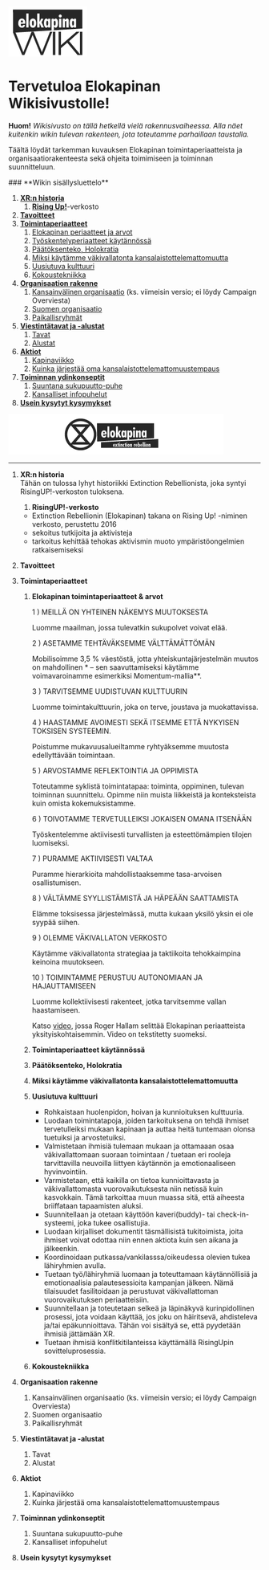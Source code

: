 ![kapinawiki logo](https://raw.githubusercontent.com/elokapina/kapinawiki/master/imgs/elokapina_wiki_logo.png)

# **Tervetuloa Elokapinan Wikisivustolle!**
**Huom!** *Wikisivusto on tällä hetkellä vielä rakennusvaiheessa. Alla näet kuitenkin wikin tulevan rakenteen, jota toteutamme parhaillaan taustalla.*

Täältä löydät tarkemman kuvauksen Elokapinan toimintaperiaatteista ja organisaatiorakenteesta sekä ohjeita toimimiseen ja toiminnan suunnitteluun. 

<div id="sluettelo"></div>
### **Wikin sisällysluettelo**

1. **[XR:n historia](#1)**
    1.	**[Rising Up!](#1.1)**-verkosto
2. **[Tavoitteet](#2)**
3. **[Toimintaperiaatteet](#3)**
    1.	[Elokapinan periaatteet ja arvot](#3.1)
    2.  [Työskentelyperiaatteet käytännössä](#3.2.)
    3.	[Päätöksenteko, Holokratia](#3.3)
    4.	[Miksi käytämme väkivallatonta kansalaistottelemattomuutta](#3.4)
    5.	[Uusiutuva kulttuuri](#3.5)
    6.	[Kokoustekniikka](#3.6)
4. **[Organisaation rakenne](#4)**
    1.	[Kansainvälinen organisaatio](#4.1) (ks. viimeisin versio; ei löydy Campaign Overviesta)
    2.	[Suomen organisaatio](#4.2)
    3.	[Paikallisryhmät](#4.3)
5. **[Viestintätavat ja -alustat](#5)**
    1.  [Tavat](#5.1)
    2.  [Alustat](#5.2)
6. **[Aktiot](#6)**
    1.	[Kapinaviikko](#6.1)
    2.	[Kuinka järjestää oma kansalaistottelemattomuustempaus](#6.2)
7. **[Toiminnan ydinkonseptit](#7)**
    1.  [Suuntana sukupuutto-puhe](#7.1)
    2.  [Kansalliset infopuhelut](#7.2)
8. **[Usein kysytyt kysymykset](#8)**

<a href="https://www.extinctionrebellion.fi">![elokapina logo](https://raw.githubusercontent.com/elokapina/kapinawiki/master/imgs/logo.png)</a>


---

1. **XR:n historia**  
Tähän on tulossa lyhyt historiikki Extinction Rebellionista, joka syntyi RisingUP!-verkoston tuloksena.
    1. **RisingUP!-verkosto** 
    - Extinction Rebellionin (Elokapinan) takana on Rising Up! -niminen verkosto, perustettu 2016
    - sekoitus tutkijoita ja aktivisteja
    - tarkoitus kehittää tehokas aktivismin muoto ympäristöongelmien ratkaisemiseksi

2. **Tavoitteet** 
3. **Toimintaperiaatteet**
    1.	**Elokapinan toimintaperiaatteet & arvot**
    
        1 ) MEILLÄ ON YHTEINEN NÄKEMYS MUUTOKSESTA
        
        Luomme maailman, jossa tulevatkin sukupolvet voivat elää. 
        
        2 ) ASETAMME TEHTÄVÄKSEMME VÄLTTÄMÄTTÖMÄN
        
        Mobilisoimme 3,5 % väestöstä, jotta yhteiskuntajärjestelmän muutos on mahdollinen * – sen saavuttamiseksi käytämme  voimavaroinamme esimerkiksi Momentum-mallia**. 
        
        3 ) TARVITSEMME UUDISTUVAN KULTTUURIN
        
        Luomme toimintakulttuurin, joka on terve, joustava ja muokattavissa. 
        
        4 ) HAASTAMME AVOIMESTI SEKÄ ITSEMME ETTÄ NYKYISEN TOKSISEN SYSTEEMIN. 
        
        Poistumme mukavuusalueiltamme ryhtyäksemme muutosta edellyttävään toimintaan. 
        
        5 ) ARVOSTAMME REFLEKTOINTIA JA OPPIMISTA
        
        Toteutamme syklistä toimintatapaa: toiminta, oppiminen, tulevan toiminnan suunnittelu. Opimme niin muista liikkeistä ja     konteksteista kuin omista kokemuksistamme. 
        
        6 ) TOIVOTAMME TERVETULLEIKSI JOKAISEN OMANA ITSENÄÄN
        
        Työskentelemme aktiivisesti turvallisten ja esteettömämpien tilojen luomiseksi. 
        
        7 ) PURAMME AKTIIVISESTI VALTAA 
        
        Puramme hierarkioita mahdollistaaksemme tasa-arvoisen osallistumisen.
        
        8 ) VÄLTÄMME SYYLLISTÄMISTÄ JA HÄPEÄÄN SAATTAMISTA
        
        Elämme toksisessa järjestelmässä, mutta kukaan yksilö yksin ei ole syypää siihen. 
        
        9 ) OLEMME VÄKIVALLATON VERKOSTO
        
        Käytämme väkivallatonta strategiaa ja taktiikoita tehokkaimpina keinoina muutokseen. 
        
        10 ) TOIMINTAMME PERUSTUU AUTONOMIAAN JA HAJAUTTAMISEEN
        
        Luomme kollektiivisesti rakenteet, jotka tarvitsemme vallan haastamiseen.
        
        Katso [video](https://www.youtube.com/watch?v=iKGQ6WeNbug&index=12&list=PL_JTu8vvTJww46JSUXe4cX_wo-38qgzR4), jossa Roger Hallam selittää Elokapinan periaatteista yksityiskohtaisemmin. Video on tekstitetty suomeksi. 
        
    2.	**Toimintaperiaatteet käytännössä**
    3.   **Päätöksenteko, Holokratia**
    4.	**Miksi käytämme väkivallatonta kansalaistottelemattomuutta**
    5.  **Uusiutuva kulttuuri**
        * Rohkaistaan huolenpidon, hoivan ja kunnioituksen kulttuuria.
        * Luodaan toimintatapoja, joiden tarkoituksena on tehdä ihmiset tervetulleiksi mukaan kapinaan ja auttaa heitä tuntemaan olonsa tuetuiksi ja arvostetuiksi.
        * Valmistetaan ihmisiä tulemaan mukaan ja ottamaaan osaa väkivallattomaan suoraan toimintaan / tuetaan eri rooleja tarvittavilla neuvoilla liittyen käytännön ja emotionaaliseen hyvinvointiin.
        * Varmistetaan, että kaikilla on tietoa kunnioittavasta ja väkivallattomasta vuorovaikutuksesta niin netissä kuin kasvokkain. Tämä tarkoittaa muun muassa sitä, että aiheesta briiffataan tapaamisten aluksi.
        * Suunnitellaan ja otetaan käyttöön kaveri(buddy)- tai check-in-systeemi, joka tukee osallistujia.
        * Luodaan kirjalliset dokumentit täsmällisistä tukitoimista, joita ihmiset voivat odottaa niin ennen aktiota kuin sen aikana ja jälkeenkin.
        * Koordinoidaan putkassa/vankilasssa/oikeudessa olevien tukea lähiryhmien avulla.
        * Tuetaan työ/lähiryhmiä luomaan ja toteuttamaan käytännöllisiä ja emotionaalisia palautesessioita kampanjan jälkeen. Nämä tilaisuudet fasilitoidaan ja perustuvat väkivallattoman vuorovaikutuksen periaatteisiin.
        * Suunnitellaan ja toteutetaan selkeä ja läpinäkyvä kurinpidollinen prosessi, jota voidaan käyttää, jos joku on häiritsevä, ahdisteleva ja/tai epäkunnioittava. Tähän voi sisältyä se, että pyydetään ihmisiä jättämään XR.
        * Tuetaan ihmisiä konflitkitilanteissa käyttämällä RisingUpin sovitteluprosessia.
    5.	**Kokoustekniikka**
4. **Organisaation rakenne**
    1.	Kansainvälinen organisaatio (ks. viimeisin versio; ei löydy Campaign Overviesta)
    2.	Suomen organisaatio
    3.	Paikallisryhmät
5. **Viestintätavat ja -alustat**
    1.  Tavat
    2.  Alustat
6. **Aktiot**
    1.	Kapinaviikko
    2.	Kuinka järjestää oma kansalaistottelemattomuustempaus
7. **Toiminnan ydinkonseptit**
    1.  Suuntana sukupuutto-puhe
    2.  Kansalliset infopuhelut
8. **Usein kysytyt kysymykset**
